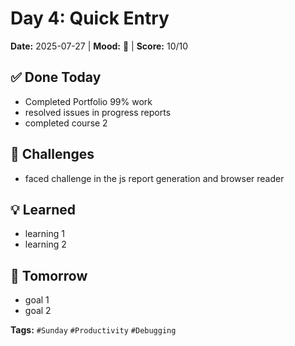 # Day 4: Quick Entry

**Date:** 2025-07-27 | **Mood:** 🤗 | **Score:** 10/10

## ✅ Done Today
- Completed Portfolio 99% work
- resolved issues in progress reports
- completed course 2

## 🚧 Challenges
- faced challenge in the js report generation and browser reader

## 💡 Learned
- learning 1
- learning 2

## 🎯 Tomorrow
- goal 1
- goal 2

**Tags:** `#Sunday` `#Productivity` `#Debugging`
